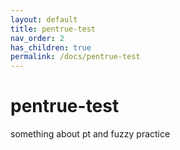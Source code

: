 ```yaml
---
layout: default
title: pentrue-test
nav_order: 2
has_children: true
permalink: /docs/pentrue-test
---
```


# pentrue-test
something about pt and fuzzy practice



